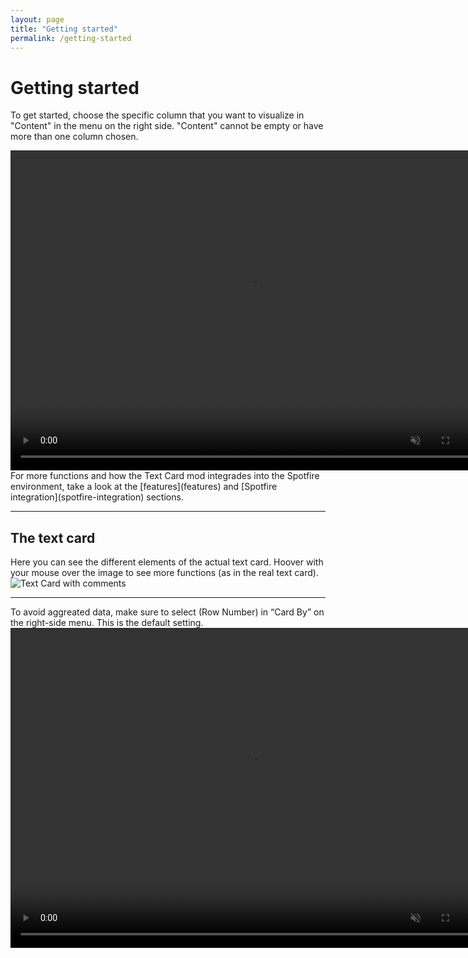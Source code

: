 ```yaml
---
layout: page
title: "Getting started"
permalink: /getting-started
---
```


# Getting started

To get started, choose the specific column that you want to visualize in "Content" in the menu on the right side. "Content" cannot be empty or have more than one column chosen.

<video controls muted width="768" height="512">
  <source src="{{ site.baseurl }}/assets/webms/select-content.webm" type="video/webm">
</video>
For more functions and how the Text Card mod integrades into the Spotfire environment, take a look at the [features](features) and [Spotfire integration](spotfire-integration) sections.
<hr class="panel-line">

## The text card
Here you can see the different elements of the actual text card. Hoover with your mouse over the image to see more functions (as in the real text card).
<img src='{{ site.baseurl }}/assets/images/text-card-commented1.png' onmouseover="this.src='{{ site.baseurl }}/assets/images/text-card-commented2.png';" onmouseout="this.src='{{ site.baseurl }}/assets/images/text-card-commented1.png';" class="rounded shadow-new" alt="Text Card with comments"/>

<hr class="panel-line">
To avoid aggreated data, make sure to select (Row Number) in “Card By” on the right-side menu. This is the default setting.
<video controls muted width="768" height="512">
  <source src="{{ site.baseurl }}/assets/webms/select-row-number.webm" type="video/webm">
  Your browser does not support webm files.
</video>